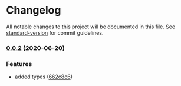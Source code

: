 # Changelog

All notable changes to this project will be documented in this file. See [standard-version](https://github.com/conventional-changelog/standard-version) for commit guidelines.

### [0.0.2](https://github.com/privatenumber/cli-simple-table/compare/v0.0.1...v0.0.2) (2020-06-20)


### Features

* added types ([662c8c6](https://github.com/privatenumber/cli-simple-table/commit/662c8c607d61492ea34f2272b09fc2424e8ce971))
